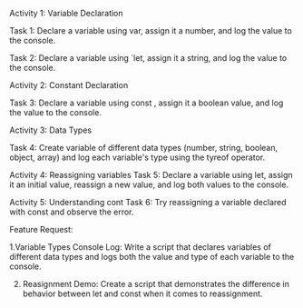 Activity 1: Variable Declaration

Task 1: Declare a variable using var, assign it a number, and log the value to the console. 

Task 2: Declare a variable using `let, assign it a string, and log the value to the console.

Activity 2: Constant Declaration

Task 3: Declare a variable using const , assign it a boolean value, and log the value to the console.

Activity 3: Data Types

Task 4: Create variable of different data types (number, string, boolean, object, array) and log each variable's type using the tyreof operator.

Activity 4: Reassigning variables
Task 5: Declare a variable using let, assign it an initial value, reassign a new value, and log both values to the console.

Activity 5: Understanding cont
Task 6: Try reassigning a variable declared with const and observe the error.

Feature Request:

1.Variable Types Console Log: Write a script that declares variables of different data types and logs both the value and type of each variable to the console.

2. Reasignment Demo: Create a script that demonstrates the difference in behavior between let and const when it comes to reassignment.

